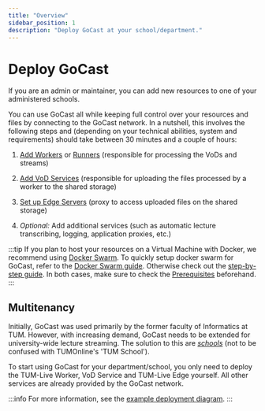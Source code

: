 ```yaml
---
title: "Overview"
sidebar_position: 1
description: "Deploy GoCast at your school/department."
---
```


# Deploy GoCast

If you are an admin or maintainer, you can add new resources to one of your administered schools.

You can use GoCast all while keeping full control over your resources and files by connecting to the GoCast network.
In a nutshell, this involves the following steps and (depending on your technical abilities, system and requirements) should take between 30 minutes and a couple of hours:

1. [Add Workers](./step-by-step/add-worker) or [Runners](./step-by-step/add-runner) (responsible for processing the VoDs and streams)

2. [Add VoD Services](./step-by-step/add-vodservice) (responsible for uploading the files processed by a worker to the shared storage)

3. [Set up Edge Servers](./step-by-step/setup-edge) (proxy to access uploaded files on the shared storage)

4. _Optional:_ Add additional services (such as automatic lecture transcribing, logging, application proxies, etc.)

:::tip
If you plan to host your resources on a Virtual Machine with Docker, we recommend using [Docker Swarm](https://docs.docker.com/engine/swarm/). To quickly setup docker swarm for GoCast, refer to the [Docker Swarm guide](./deploy-with-docker-swarm). Otherwise check out the [step-by-step guide](/docs/category/step-by-step-guide). In both cases, make sure to check the [Prerequisites](./prerequisites) beforehand.
:::

<!-- ## GoCast's Architecture

```
                                          ┌──────────────────────┐
                              ┌───────────►   Campus Management  │
                              │           │ System (CAMPUSOnline)│
               ┌──────────┐   │Enrollments└──────────────────────┘
               │Identity  │   │
               │Management│   │                 - Users,
               │  - SAML  ◄─┐ │                 - Courses,
               │  - LDAP  │ │ │                 - Streams, ...                               ┌────────────────────┐
               └──────────┘ │ │              ┌──────────┐                                    │Lecture Hall        │
                      Users │ │  ┌──────────►│ Database │                                    │ - Streaming Device │
                            │ │  │           └──────────┘                               ┌────┤ - Camera           │
                            │ │  │                                                      │    │ - Slides (HDMI)    │
                         ┌──┴─┴──┴────┐         Task Distribution (gRPC)            RTSP│    │ - Microphone       │
            ┌────────────►  TUM-Live  │◄─────────────────────────────────────┐      pull│    └────────────────────┘
            │Website     └────────────┘                                      │          │
            │(HTTP)                                                          ▼          │
            │                                                             ┌─────────────▼─────┬─┐
            │                               ┌────────────────┐            │TUM-Live Worker #1 │ │ Streaming,
┌───────────┴──┐                            │ Shared Storage │            ├───────────────────┘ │ Converting,
│Student/Viewer│                            │ S3, Ceph, etc. │            │  TUM-Live Worker #n │ Transcribing, ...
└───────────┬──┘                            └─▲────▲─────────┘            └──────┬──▲────▲──────┘
            │                        Serve Vod│    │HLS Files            Push VoD│  │    │RTMP
            │                          Content│    │         ┌───────────┐ (HTTP)│  │    │push
            │                                 │    └─────────┤VoD Service◄───────┘  │    │       ┌──────────────┐
            │Videos      ┌──────────────────┬─┴┐             └───────────┘          │    └───────┤Selfstreamer  │
            │(HLS, HTTP) │ TUM-Live Edge #1 │  │                                    │            │  - OBS,      │
            └────────────►──────────────────┘  ├────────────────────────────────────┘            │  - Zoom, ... │
                         │   TUM-Live Edge #n  │       Proxy, Cache (HTTP)                       └──────────────┘
                         └─────────────────────┘
```

-->

## Multitenancy

Initially, GoCast was used primarily by the former faculty of Informatics at TUM. However, with increasing demand, GoCast needs to be extended for university-wide lecture streaming. The solution to this are [_schools_](./../features/schools) (not to be confused with TUMOnline's 'TUM School').

To start using GoCast for your department/school, you only need to deploy the TUM-Live Worker, VoD Service and TUM-Live Edge yourself. All other services are already provided by the GoCast network.

:::info
For more information, see the [example deployment diagram](./step-by-step/example-deployment).
:::

